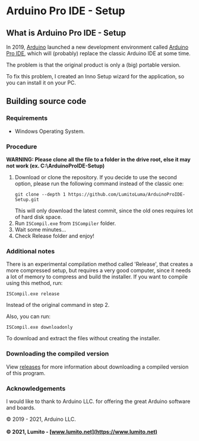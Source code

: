# Arduino Pro IDE - Setup

## What is Arduino Pro IDE - Setup
In 2019, [Arduino](https://www.arduino.cc) launched a new development environment called [Arduino Pro IDE](https://github.com/arduino/arduino-pro-ide), which will (probably) replace the classic Arduino IDE at some time.

The problem is that the original product is only a (big) portable version.

To fix this problem, I created an Inno Setup wizard for the application, so you can install it on your PC.

## Building source code
### Requirements
-   Windows Operating System.

### Procedure
**WARNING: Please clone all the file to a folder in the drive root, else it may not work (ex. C:\ArduinoProIDE-Setup)**
1.  Download or clone the repository. If you decide to use the second option, please run the following command instead of the classic one:
    ```batch
    git clone --depth 1 https://github.com/LumitoLuma/ArduinoProIDE-Setup.git
    ```
    This will only download the latest commit, since the old ones requires lot of hard disk space.
2.  Run `ISCompil.exe` from `ISCompiler` folder.
3.  Wait some minutes...
4.  Check Release folder and enjoy!

### Additional notes
There is an experimental compilation method called 'Release', that creates a more compressed setup, but requires a very good computer, since it needs a lot of memory to compress and build the installer. If you want to compile using this method, run:
```batch
ISCompil.exe release
```
Instead of the original command in step 2.

Also, you can run:
```batch
ISCompil.exe downloadonly
```
To download and extract the files without creating the installer.

### Downloading the compiled version
View [releases](https://github.com/LumitoLuma/ArduinoProIDE-Setup/releases) for more information about downloading a compiled version of this program.

### Acknowledgements
I would like to thank to Arduino LLC. for offering the great Arduino software and boards.

© 2019 - 2021, Arduino LLC.
<br><br>
**© 2021, Lumito - [www.lumito.net](https://www.lumito.net)**
